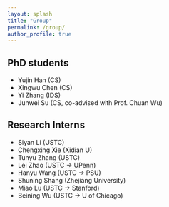 ```yaml
---
layout: splash
title: "Group"
permalink: /group/
author_profile: true
---
```


## PhD students

- Yujin Han (CS)
- Xingwu Chen (CS)
- Yi Zhang (IDS)
- Junwei Su (CS, co-advised with Prof. Chuan Wu)

## Research Interns
- Siyan Li (USTC)
- Chengxing Xie (Xidian U)
- Tunyu Zhang (USTC)
- Lei Zhao (USTC -> UPenn)
- Hanyu Wang (USTC -> PSU)
- Shuning Shang (Zhejiang University)
- Miao Lu (USTC -> Stanford)
- Beining Wu (USTC -> U of Chicago)

